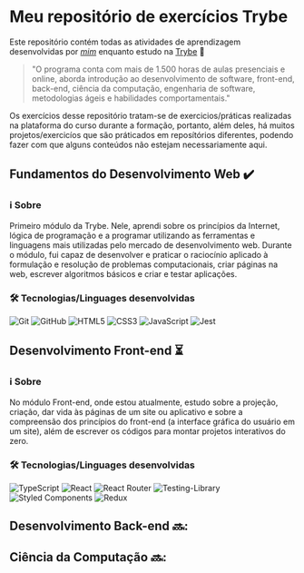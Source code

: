 # Meu repositório de exercícios Trybe

Este repositório contém todas as atividades de aprendizagem desenvolvidas por _[mim](https://github.com/gabrielmoisesa)_ enquanto estudo na [Trybe](https://www.betrybe.com/) 🚀

>"O programa conta com mais de 1.500 horas de aulas presenciais e online, aborda introdução ao desenvolvimento de software, front-end, back-end, ciência da computação, engenharia de software, metodologias ágeis e habilidades comportamentais."

Os exercícios desse repositório tratam-se de exercicios/práticas realizadas na plataforma do curso durante a formação, portanto, além deles, há muitos projetos/exercicíos que são práticados em reposítórios diferentes, podendo fazer com que alguns conteúdos não estejam necessariamente aqui.

## Fundamentos do Desenvolvimento Web :heavy_check_mark:

### ℹ️ Sobre
Primeiro módulo da Trybe. Nele, aprendi sobre os princípios da Internet, lógica de programação e a programar utilizando as ferramentas e linguagens mais utilizadas pelo mercado de desenvolvimento web.   Durante o módulo, fui capaz de desenvolver e praticar o raciocínio aplicado à formulação e resolução de problemas computacionais, criar páginas na web, escrever algoritmos básicos e criar e testar aplicações.

### 🛠️ Tecnologias/Linguages desenvolvidas  
![Git](https://img.shields.io/badge/git-%23F05033.svg?style=for-the-badge&logo=git&logoColor=white)
![GitHub](https://img.shields.io/badge/github-%23121011.svg?style=for-the-badge&logo=github&logoColor=white)
![HTML5](https://img.shields.io/badge/html5-%23E34F26.svg?style=for-the-badge&logo=html5&logoColor=white)
![CSS3](https://img.shields.io/badge/css3-%231572B6.svg?style=for-the-badge&logo=css3&logoColor=white)
![JavaScript](https://img.shields.io/badge/javascript-%23323330.svg?style=for-the-badge&logo=javascript&logoColor=%23F7DF1E)
![Jest](https://img.shields.io/badge/-jest-%23C21325?style=for-the-badge&logo=jest&logoColor=white)

## Desenvolvimento Front-end :hourglass_flowing_sand:

### ℹ️ Sobre
No módulo Front-end, onde estou atualmente, estudo sobre a projeção, criação, dar vida às páginas de um site ou aplicativo e sobre a compreensão dos princípios do front-end (a interface gráfica do usuário em um site), além de escrever os códigos para montar projetos interativos do zero.

### 🛠️ Tecnologias/Linguages desenvolvidas
![TypeScript](https://img.shields.io/badge/typescript-%23007ACC.svg?style=for-the-badge&logo=typescript&logoColor=white)
![React](https://img.shields.io/badge/react-%2320232a.svg?style=for-the-badge&logo=react&logoColor=%2361DAFB)
![React Router](https://img.shields.io/badge/React_Router-CA4245?style=for-the-badge&logo=react-router&logoColor=white)
![Testing-Library](https://img.shields.io/badge/-TestingLibrary-%23E33332?style=for-the-badge&logo=testing-library&logoColor=white)
![Styled Components](https://img.shields.io/badge/styled--components-DB7093?style=for-the-badge&logo=styled-components&logoColor=white)
![Redux](https://img.shields.io/badge/redux-%23593d88.svg?style=for-the-badge&logo=redux&logoColor=white)

## Desenvolvimento Back-end 🔜:

## Ciência da Computação 🔜:
